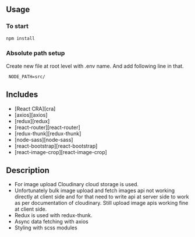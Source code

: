 ## Usage

### To start

```sh
npm install
```

### Absolute path setup

Create new file at root level with .env name. And add following line in that.

```
 NODE_PATH=src/
```

## Includes

- [React CRA][cra]
- [axios][axios]
- [redux][redux]
- [react-router][react-router]
- [redux-thunk][redux-thunk]
- [node-sass][node-sass]
- [react-bootstrap][react-bootstrap]
- [react-image-crop][react-image-crop]

## Description

- For image upload Cloudinary cloud storage is used.
- Unfortunately bulk image upload and fetch images api not working directly at client side and for that need to write api at server side to work as per documentation of cloudinary. Still upload image apis working fine at client side.
- Redux is used with redux-thunk.
- Async data fetching with axios
- Styling with scss modules
